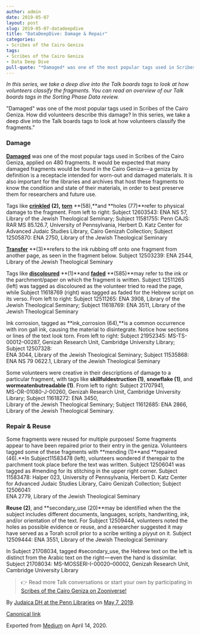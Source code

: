 ```yaml
---
author: admin
date: 2019-05-07
layout: post
slug: 2019-05-07-datadeepdive
title: "DataDeepDive: Damage & Repair"
categories:
- Scribes of the Cairo Geniza
tags:
- Scribes of the Cairo Geniza
- Data Deep Dive
pull-quote: "*Damaged* was one of the most popular tags used in Scribes of the Cairo Geniza. How did volunteers describe this damage?  In this series, we take a deep dive into the Talk boards tags to look at how volunteers classify the fragments."
---
```


*In this series, we take a deep dive into the Talk boards tags to look at how volunteers classify the fragments. You can read an overview of our Talk boards tags in the Sorting Phase Data review.*

"Damaged" was one of the most popular tags used in Scribes of the Cairo Geniza. How did volunteers describe this damage?  In this series, we take a deep dive into the Talk boards tags to look at how volunteers classify the fragments."

### Damage

[**Damaged**](https://www.zooniverse.org/projects/judaicadh/scribes-of-the-cairo-geniza/talk/tags/damaged) was one of the most popular tags used in Scribes of the Cairo Geniza, applied on 480 fragments. It would be expected that many damaged fragments would be found in the Cairo Geniza — a geniza by definition is a receptacle intended for worn-out and damaged materials. It is also important for the libraries and archives that host these fragments to know the condition and state of their materials, in order to best preserve them for researchers and future use.

Tags like [**crinkled**](https://www.zooniverse.org/projects/judaicadh/scribes-of-the-cairo-geniza/talk/tags/crinkled) **(2),** [**torn**](https://www.zooniverse.org/projects/judaicadh/scribes-of-the-cairo-geniza/talk/tags/torn) **(58),**and **holes (77)**refer to physical damage to the fragment.
From left to right: Subject 12603543: ENA NS 57, Library of the Jewish Theological Seminary; Subject 11581755: Penn CAJS: RAR MS 85.126.7, University of Pennsylvania, Herbert D. Katz Center for Advanced Judaic Studies Library, Cairo Genizah Collection; Subject 12505870: ENA 2750, Library of the Jewish Theological Seminary

[**Transfer**](https://www.zooniverse.org/projects/judaicadh/scribes-of-the-cairo-geniza/talk/tags/transfer) **(3)**refers to the ink rubbing off onto one fragment from another page, as seen in the fragment below.
Subject 12503239: ENA 2544, Library of the Jewish Theological Seminary

Tags like [**discoloured**](https://www.zooniverse.org/projects/judaicadh/scribes-of-the-cairo-geniza/talk/tags/discoloured) **(1)**and [**faded**](https://www.zooniverse.org/projects/judaicadh/scribes-of-the-cairo-geniza/talk/tags/faded) **(585)**may refer to the ink or the parchment/paper on which the fragment is written. Subject 12511265 (left) was tagged as discoloured as the volunteer tried to read the page, while Subject 11618769 (right) was tagged as faded for the Hebrew script on its verso.
From left to right: Subject 12511265: ENA 3908, Library of the Jewish Theological Seminary; Subject 11618769: ENA 3511, Library of the Jewish Theological Seminary

Ink corrosion, tagged as **ink_corrosion (64),**is a common occurrence with iron gall ink, causing the material to disintegrate. Notice how sections or lines of the text look torn.
From left to right: Subject 21952345: MS-TS-00012–00287, Genizah Research Unit, Cambridge University Library; Subject 12507328:<br>
ENA 3044, Library of the Jewish Theological Seminary; Subject 11535868: ENA NS 79 0622.1, Library of the Jewish Theological Seminary

Some volunteers were creative in their descriptions of damage to a particular fragment, with tags like **skillfuldestruction (1)**, **snowflake (1)**, and **wormeatenbutreadable (1)**.
From left to right: Subject 21707941, <br>
MS-OR-01080-J-00260, Genizah Research Unit, Cambridge University Library; Subject 11618272: ENA 3450, <br>
Library of the Jewish Theological Seminary; Subject 11612685: ENA 2866, Library of the Jewish Theological Seminary.

### **Repair & Reuse**

Some fragments were reused for multiple purposes! Some fragments appear to have been repaired prior to their entry in the geniza. Volunteers tagged some of these fragments with **mending (1)**and **repaired (46).**In Subject11583478 (left), volunteers wondered if therepair to the parchment took place before the text was written. Subject 12506041 was tagged as #mending for its stitching in the upper right corner.
Subject 11583478: Halper 023, University of Pennsylvania, Herbert D. Katz Center for Advanced Judaic Studies Library, Cairo Genizah Collection; Subject 12506041: <br>
ENA 2779, Library of the Jewish Theological Seminary

**Reuse (2)**, and **secondary_use (20)**may be identified when the the subject includes different documents, languages, scripts, handwriting, ink, and/or orientation of the text. For Subject 12509444, volunteers noted the holes as possible evidence or reuse, and a researcher suggested it may have served as a Torah scroll prior to a scribe writing a piyyut on it.
Subject 12509444: ENA 3551, Library of the Jewish Theological Seminary

In Subject 21708034, tagged #secondary_use, the Hebrew text on the left is distinct from the Arabic text on the right — even the hand is dissimilar.
Subject 21708034: MS-MOSSERI-I-00020–00002, Genizah Research Unit, Cambridge University Library
> 👉 Read more Talk conversations or start your own by participating in [Scribes of the Cairo Geniza on Zooniverse!](http://scribesofthecairogeniza.org)

By [Judaica DH at the Penn Libraries](https://medium.com/@judaicadh) on [<time>May 7, 2019</time>](https://medium.com/p/815d10ca2d8).

[Canonical link](https://medium.com/@judaicadh/datadeepdive-damage-repair-815d10ca2d8)

Exported from [Medium](https://medium.com) on April 14, 2020.
